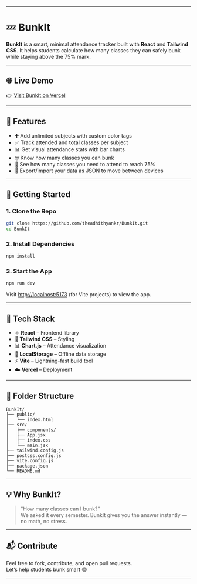 
---

# 💤 BunkIt

**BunkIt** is a smart, minimal attendance tracker built with **React** and **Tailwind CSS**. It helps students calculate how many classes they can safely bunk while staying above the 75% mark.

---

## 🌐 Live Demo

👉 [Visit BunkIt on Vercel]([https://bunkit.vercel.app](https://bunk-it-adhithyans-projects-81268a7f.vercel.app/))  

---

## 🎯 Features

- ➕ Add unlimited subjects with custom color tags  
- ✅ Track attended and total classes per subject  
- 📊 Get visual attendance stats with bar charts  
- 🤓 Know how many classes you can bunk  
- 🛑 See how many classes you need to attend to reach 75%  
- 💾 Export/import your data as JSON to move between devices

---

## 🚀 Getting Started

### 1. Clone the Repo

```bash
git clone https://github.com/theadhithyankr/BunkIt.git
cd BunkIt
```

### 2. Install Dependencies

```bash
npm install
```

### 3. Start the App

```bash
npm run dev
```

Visit [http://localhost:5173](http://localhost:5173) (for Vite projects) to view the app.

---

## 🧠 Tech Stack

- ⚛️ **React** – Frontend library  
- 💨 **Tailwind CSS** – Styling  
- 📊 **Chart.js** – Attendance visualization  
- 🧠 **LocalStorage** – Offline data storage  
- ⚡ **Vite** – Lightning-fast build tool  
- ☁️ **Vercel** – Deployment

---

## 📁 Folder Structure

```
BunkIt/
├── public/
│   └── index.html
├── src/
│   ├── components/
│   ├── App.jsx
│   ├── index.css
│   └── main.jsx
├── tailwind.config.js
├── postcss.config.js
├── vite.config.js
├── package.json
└── README.md
```

---

## 💡 Why BunkIt?

> "How many classes can I bunk?"  
We asked it every semester. BunkIt gives you the answer instantly — no math, no stress.

---

## 📬 Contribute

Feel free to fork, contribute, and open pull requests.  
Let’s help students bunk smart 😎

---

